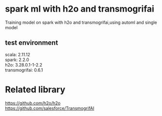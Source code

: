 # spark ml with h2o and transmogrifai
Training model on spark with h2o and transmogrifai,using automl and single model

## test environment
scala: 2.11.12 <br />
spark: 2.2.0 <br />
h2o: 3.28.0.1-1-2.2 <br />
transmogrifai: 0.6.1

# Related library
https://github.com/h2o/h2o <br />
https://github.com/salesforce/TransmogrifAI